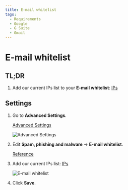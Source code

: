 ```yaml
---
title: E-mail whitelist
tags:
  - Requirements
  - Google
  - G Suite
  - Gmail
---
```

# E-mail whitelist

## TL;DR

1. Add our current IPs list to your **E-mail whitelist**: [IPs](../ips.html#comma-separated)

## Settings

1. Go to **Advanced Settings**.

   [Advanced Settings](https://admin.google.com/AdminHome#ServiceSettings/service=email&subtab=filters)

   ![Advanced Settings](https://cdn.phishx.io/phishx-docs/images/google_admin_05.webp)

2. Edit **Spam, phishing and malware** -> **E-mail whitelist**.

   [Reference](https://support.google.com/a/answer/60751)

3. Add our current IPs list: [IPs](../ips.html#comma-separated)

   ![E-mail whitelist](https://cdn.phishx.io/phishx-docs/images/google_admin_06.webp)

4. Click **Save**.